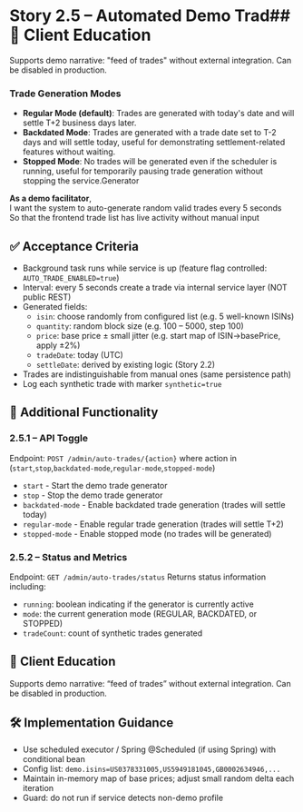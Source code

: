 # Story 2.5 – Automated Demo Trad## 🧠 Client Education
Supports demo narrative: "feed of trades" without external integration. Can be disabled in production.

### Trade Generation Modes
- **Regular Mode (default)**: Trades are generated with today's date and will settle T+2 business days later.
- **Backdated Mode**: Trades are generated with a trade date set to T-2 days and will settle today, useful for demonstrating settlement-related features without waiting.
- **Stopped Mode**: No trades will be generated even if the scheduler is running, useful for temporarily pausing trade generation without stopping the service.Generator

**As a demo facilitator**,  
I want the system to auto-generate random valid trades every 5 seconds  
So that the frontend trade list has live activity without manual input

## ✅ Acceptance Criteria
- Background task runs while service is up (feature flag controlled: `AUTO_TRADE_ENABLED=true`)
- Interval: every 5 seconds create a trade via internal service layer (NOT public REST)
- Generated fields:
  - `isin`: choose randomly from configured list (e.g. 5 well-known ISINs)
  - `quantity`: random block size (e.g. 100 – 5000, step 100)
  - `price`: base price ± small jitter (e.g. start map of ISIN→basePrice, apply ±2%)
  - `tradeDate`: today (UTC)
  - `settleDate`: derived by existing logic (Story 2.2)
- Trades are indistinguishable from manual ones (same persistence path)
- Log each synthetic trade with marker `synthetic=true`

## 🔄 Additional Functionality
### 2.5.1 – API Toggle
Endpoint: `POST /admin/auto-trades/{action}` where action in (`start`,`stop`,`backdated-mode`,`regular-mode`,`stopped-mode`)
- `start` - Start the demo trade generator
- `stop` - Stop the demo trade generator
- `backdated-mode` - Enable backdated trade generation (trades will settle today)
- `regular-mode` - Enable regular trade generation (trades will settle T+2)
- `stopped-mode` - Enable stopped mode (no trades will be generated)

### 2.5.2 – Status and Metrics
Endpoint: `GET /admin/auto-trades/status`
Returns status information including:
- `running`: boolean indicating if the generator is currently active
- `mode`: the current generation mode (REGULAR, BACKDATED, or STOPPED)
- `tradeCount`: count of synthetic trades generated

## 🧠 Client Education
Supports demo narrative: “feed of trades” without external integration. Can be disabled in production.

## 🛠 Implementation Guidance
- Use scheduled executor / Spring @Scheduled (if using Spring) with conditional bean
- Config list: `demo.isins=US0378331005,US5949181045,GB0002634946,...`
- Maintain in-memory map of base prices; adjust small random delta each iteration
- Guard: do not run if service detects non-demo profile
